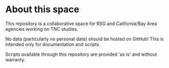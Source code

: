 # About this space

This repository is a collaborative space for RSG and California/Bay Area agencies working on TNC studies. 

No data (particularly no personal data) should be hosted on GitHub! This is intended only for documentation and scripts.

Scripts available through this repository are provided 'as is' and without warranty. 
